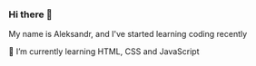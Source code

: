 ### Hi there 👋

My name is Aleksandr, and I've started learning coding recently

🌱 I’m currently learning HTML, CSS and JavaScript
